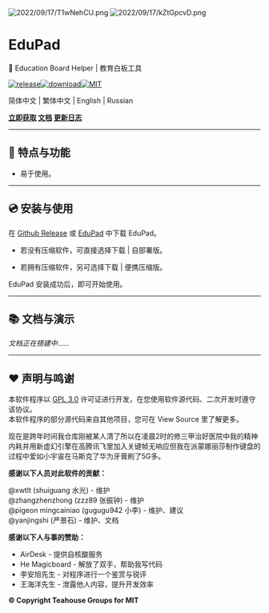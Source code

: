 <img src="https://alpha-q3.sourcegcdn.com/2022/09/17/T1wNehCU.png" alt="2022/09/17/T1wNehCU.png" />

<img src="https://alpha-q3.sourcegcdn.com/2022/09/17/kZtGpcvD.png" alt="2022/09/17/kZtGpcvD.png" />

# EduPad

🚧 Education Board Helper  | 教育白板工具

[![release](https://img.shields.io/github/v/release/xwtlt/edupad?logoColor=ff69b4&style=for-the-badge)](https://github.com/xwtlt/lidoc/releases)[![download](https://img.shields.io/github/downloads/xwtlt/edupad/total?style=for-the-badge)](https://github.com/xwtlt/edupad/releases)[![MIT](https://img.shields.io/github/license/xwtlt/lidoc?color=green&style=for-the-badge)](https://github.com/xwtlt/edupad/blob/master/LICENSE)

简体中文 | 繁体中文 | English | Russian

**[立即获取](https://github.com/xwtlt/lidoc/release) [文档](https://teahousegroup.github.io/lidoc-download) [更新日志](#更新日志)**

------

## :stars: 特点与功能

- 易于使用。

------

## :cd: 安装与使用

在 [Github Release](https://github.com/xwtlt/lidoc/release) 或 [EduPad](https://teahousegroup.github.io/edupad) 中下载 EduPad。

- 若没有压缩软件，可直接选择下载 | 自部署版。

- 若拥有压缩软件，另可选择下载 | 便携压缩版。

EduPad 安装成功后，即可开始使用。

------

## :books: 文档与演示

*文档正在搭建中……*

------

## :heart: 声明与鸣谢

本软件程序以  [GPL 3.0](https://github.com/xwtlt/edupad/blob/master/LICENSE) 许可证进行开发，在您使用软件源代码、二次开发时遵守该协议。<br>
本软件程序的部分源代码来自其他项目，您可在 View Source 里了解更多。

现在是跨年时间我仓库刚被某人清了所以在凌晨2时的修三甲治好医院中我的精神内耗并用新虚幻引擎在高腾讯飞里加入关键帧无响应但我在派蒙娜丽莎制作键盘的过程中爱如小宇宙在马斯克了华为牙膏刷了5G多。<br>

**感谢以下人员对此软件的贡献：**

@xwtlt (shuiguang 水光) - 维护<br>
@zhangzhenzhong (zzz89 张振钟) - 维护<br>
@pigeon mingcainiao (gugugu942 小李) - 维护、建议<br>
@yanjingshi (严景石) - 维护、文档<br>

**感谢以下人与事的赞助：**

- AirDesk - 提供自核酸服务 
- He Magicboard - 解放了双手，帮助我写代码
- 李安旭先生 - 对程序进行一个鉴赏与锐评
- 王海洋先生 - 泄露他人内容，提升开发效率

**:copyright: Copyright Teahouse Groups for MIT**
